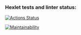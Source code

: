 ### Hexlet tests and linter status:
[![Actions Status](https://github.com/acfohegi/js-starter-project-44/workflows/hexlet-check/badge.svg)](https://github.com/acfohegi/js-starter-project-44/actions)

[![Maintainability](https://api.codeclimate.com/v1/badges/d4909db7bbcf0546abf5/maintainability)](https://codeclimate.com/github/acfohegi/js-starter-project-44/maintainability)
